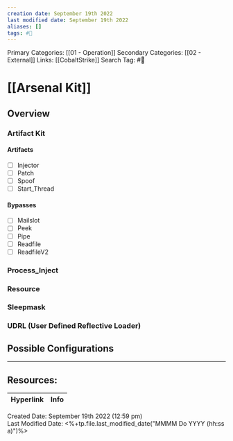 ```yaml
---
creation date: September 19th 2022
last modified date: September 19th 2022
aliases: []
tags: #📖
---
```


Primary Categories: [[01 - Operation]]
Secondary Categories:  [[02 - External]]
Links: [[CobaltStrike]]
Search Tag: #📖  

# [[Arsenal Kit]]  

## Overview

### Artifact Kit 
#### Artifacts
- [ ] Injector
- [ ] Patch
- [ ] Spoof
- [ ] Start_Thread

#### Bypasses
- [ ] Mailslot
- [ ] Peek
- [ ] Pipe
- [ ] Readfile
- [ ] ReadfileV2

### Process_Inject

### Resource

### Sleepmask

### UDRL (User Defined Reflective Loader)


## Possible Configurations



___

## Resources:

| Hyperlink | Info |
| --------- | ---- |


Created Date: September 19th 2022 (12:59 pm)  
Last Modified Date: <%+tp.file.last_modified_date("MMMM Do YYYY (hh:ss a)")%>
